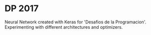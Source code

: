 # DP 2017

Neural Network created with Keras for 'Desafios de la Programacion'.
Experimenting with different architectures and optimizers.
